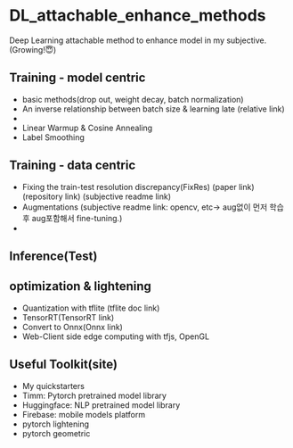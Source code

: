 # DL_attachable_enhance_methods
Deep Learning attachable method to enhance model in my subjective. (Growing!😇)


## Training - model centric
- basic methods(drop out, weight decay, batch normalization) 
- An inverse relationship between batch size & learning late (relative link)
- 
- Linear Warmup & Cosine Annealing 
- Label Smoothing

## Training - data centric
- Fixing the train-test resolution discrepancy(FixRes) (paper link) (repository link) (subjective readme link)
- Augmentations (subjective readme link: opencv, etc-> aug없이 먼저 학습 후 aug포함해서 fine-tuning.)
- 

## Inference(Test)

## optimization & lightening
- Quantization with tflite (tflite doc link)
- TensorRT(TensorRT link)
- Convert to Onnx(Onnx link)
- Web-Client side edge computing with tfjs, OpenGL

## Useful Toolkit(site)
- My quickstarters
- Timm: Pytorch pretrained model library
- Huggingface: NLP pretrained model library
- Firebase: mobile models platform
- pytorch lightening
- pytorch geometric
